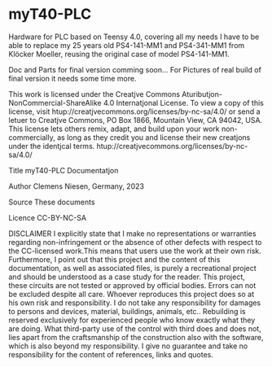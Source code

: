 # myT40-PLC
Hardware for PLC based on Teensy 4.0, covering all my needs I have to be able to replace my 25 years old PS4-141-MM1 and PS4-341-MM1 from Klöcker Moeller, reusing the original case of model PS4-141-MM1.

Doc and Parts for final version comming soon...
For Pictures of real build of final version it needs some time more.

This work is licensed under the Creatjve Commons Atuributjon-NonCommercial-ShareAlike 4.0 Internatjonal
License. To view a copy of this license, visit htup://creatjvecommons.org/licenses/by-nc-sa/4.0/ or send a
letuer to Creatjve Commons, PO Box 1866, Mountain View, CA 94042, USA.
This license lets others remix, adapt, and build upon your work non-commercially, as long as they credit you
and license their new creatjons under the identjcal terms.
htup://creatjvecommons.org/licenses/by-nc-sa/4.0/

  Title    myT40-PLC Documentatjon

  Author   Clemens Niesen, Germany, 2023

  Source   These documents

  Licence  CC-BY-NC-SA

DISCLAIMER
I explicitly state that I make no representations or warranties regarding non-infringement or the absence of other defects with respect to the CC-licensed work.This means that users use the work at their own risk.
Furthermore, I point out that this project and the content of this documentation, as well as associated files, is purely a recreational project and should be understood as a case study for the reader. This project, these circuits are not tested or approved by official bodies. Errors can not be excluded despite all care. Whoever reproduces this project does so at his own risk and responsibility. I do not take any responsibility for damages to persons and devices, material, buildings, animals, etc..
Rebuilding is reserved exclusively for experienced people who know exactly what they are doing.  What third-party use of the control with third does and does not, lies apart from the craftsmanship of the construction also with the software, which is also beyond my responsibility. I give no guarantee and take no responsibility for the content of references, links and quotes.
